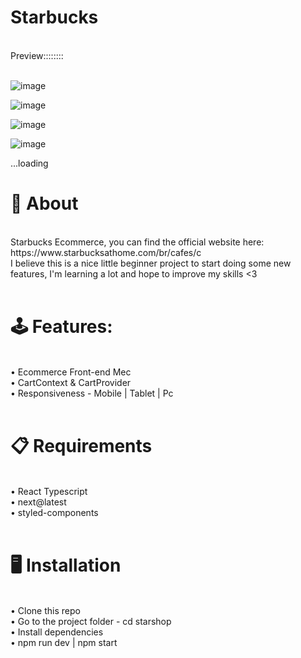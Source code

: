 # Starbucks
<br>
Preview:::::::: <br>
<br>

![image](https://github.com/caumaria/Starbucks/assets/88352423/d4120a17-5480-4c75-acec-bce79d205caf)

![image](https://github.com/caumaria/Starbucks/assets/88352423/6b00c1d9-2c6b-48de-95e2-c2b01e464a8c)

![image](https://github.com/caumaria/Starbucks/assets/88352423/21eecfba-12c6-46c7-bdf1-8fac4ba68e5c)

![image](https://github.com/caumaria/Starbucks/assets/88352423/9e057283-c2d4-4143-a797-e04bd08aa578)

...loading
<br>

# 🧠 About<br>
<br>
Starbucks Ecommerce, you can find the official website here: https://www.starbucksathome.com/br/cafes/c<br>
I believe this is a nice little beginner project to start doing some new features, I'm learning a lot and hope to improve my skills <3<br>
<br>

# 🕹️ Features:<br>
<br>
• Ecommerce Front-end Mec<br>
• CartContext & CartProvider<br>
• Responsiveness - Mobile | Tablet | Pc<br>
<br>

# 📋 Requirements<br>
<br>
• React Typescript<br>
• next@latest<br>
• styled-components<br>

<br>

# 🖥️ Installation<br>
<br>
• Clone this repo<br>
• Go to the project folder - cd starshop<br>
• Install dependencies<br>
• npm run dev | npm start<br>
